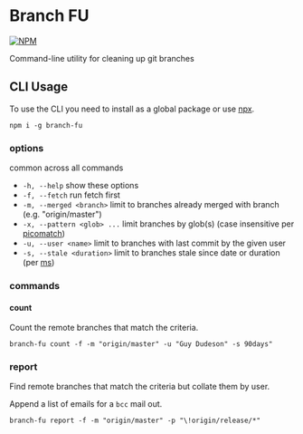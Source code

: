 # Branch FU

[![NPM](https://nodei.co/npm/branch-fu.png)](http://github.com/bholloway/branch-fu)

Command-line utility for cleaning up git branches

## CLI Usage

To use the CLI you need to install as a global package or use [npx](https://www.npmjs.com/package/npx).

```
npm i -g branch-fu
```

### options

common across all commands

* `-h, --help` show these options
* `-f, --fetch` run fetch first
* `-m, --merged <branch>` limit to branches already merged with branch (e.g. "origin/master")
* `-x, --pattern <glob> ...` limit branches by glob(s) (case insensitive per [picomatch](https://github.com/micromatch/picomatch))
* `-u, --user <name>` limit to branches with last commit by the given user
* `-s, --stale <duration>` limit to branches stale since date or duration (per [ms](https://github.com/vercel/ms#readme))

### commands

#### count

Count the remote branches that match the criteria.

```
branch-fu count -f -m "origin/master" -u "Guy Dudeson" -s 90days"
```

### report

Find remote branches that match the criteria but collate them by user.

Append a list of emails for a `bcc` mail out.

```
branch-fu report -f -m "origin/master" -p "\!origin/release/*"
```
